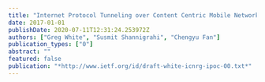 ```yaml
---
title: "Internet Protocol Tunneling over Content Centric Mobile Networks"
date: 2017-01-01
publishDate: 2020-07-11T12:31:24.253972Z
authors: ["Greg White", "Susmit Shannigrahi", "Chengyu Fan"]
publication_types: ["0"]
abstract: ""
featured: false
publication: "*http://www.ietf.org/id/draft-white-icnrg-ipoc-00.txt*"
---
```


